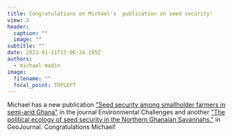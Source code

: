 ```yaml
---
title: Congratulations on Michael's  publication on seed security!
view: 2
header:
  caption: ""
  image: ""
subtitle: ""
date: 2022-01-11T15:06:24.195Z
authors:
  - michael-madin
image:
  filename: ""
  focal_point: TOPLEFT
---
```

Michael has a new publication ["Seed security among smallholder farmers in semi-arid Ghana"](https://www.sciencedirect.com/science/article/pii/S2667010021004121) in the journal Environmental Challenges and another ["The political ecology of seed security in the Northern Ghanaian Savannahs."](https://doi.org/10.1007/s10708-020-10340-y) in GeoJournal. Congratulations Michael!